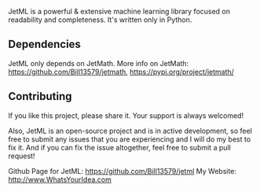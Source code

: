 JetML is a powerful & extensive machine learning library focused on readability and completeness. It's written only in Python.

## Dependencies
JetML only depends on JetMath.
More info on JetMath: https://github.com/Bill13579/jetmath, https://pypi.org/project/jetmath/

## Contributing
If you like this project, please share it. Your support is always welcomed!

Also, JetML is an open-source project and is in active development, so feel free to submit any issues that you are experiencing and I will do my best to fix it. And if you can fix the issue altogether, feel free to submit a pull request!

Github Page for JetML: https://github.com/Bill13579/jetml
My Website: http://www.WhatsYourIdea.com

